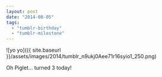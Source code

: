```yaml
---
layout: post
date: "2014-08-05"
tags: 
  - "tumblr-birthday"
  - "tumblr-milestone"
---
```


![yo yo]({{ site.baseurl }}/assets/images/2014/tumblr_n9ukj0Aee71r16syio1_250.png)

Oh Piglet… turned 3 today!
